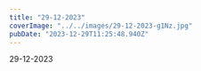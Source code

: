 ```yaml
---
title: "29-12-2023"
coverImage: "../../images/29-12-2023-g1Nz.jpg"
pubDate: "2023-12-29T11:25:48.940Z"
---
```


29-12-2023
